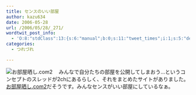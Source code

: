 ```yaml
---
title: センスのいい部屋
author: kazu634
date: 2006-05-28
url: /2006/05/28/_271/
wordtwit_post_info:
  - 'O:8:"stdClass":13:{s:6:"manual";b:0;s:11:"tweet_times";i:1;s:5:"delay";i:0;s:7:"enabled";i:1;s:10:"separation";s:2:"60";s:7:"version";s:3:"3.7";s:14:"tweet_template";b:0;s:6:"status";i:2;s:6:"result";a:0:{}s:13:"tweet_counter";i:2;s:13:"tweet_log_ids";a:1:{i:0;i:2383;}s:9:"hash_tags";a:0:{}s:8:"accounts";a:1:{i:0;s:7:"kazu634";}}'
categories:
  - つれづれ

---
```

<div class="section">
<p>
<a href="http://sarashiba.exblog.jp/" onclick="__gaTracker('send', 'event', 'outbound-article', 'http://sarashiba.exblog.jp/', '');" target="_blank"><img alt="お部屋晒し.com2" align="left" src="http://img.simpleapi.net/small/http://sarashiba.exblog.jp/" border="0" /></a>
</p></p> 
  
<p>
    　みんなで自分たちの部屋を公開してしまおう…というコンセプトのスレッドが2chにあるらしく、それをまとめたサイトがありました。<a href="http://sarashiba.exblog.jp/" onclick="__gaTracker('send', 'event', 'outbound-article', 'http://sarashiba.exblog.jp/', 'お部屋晒し.com2');" target="_blank">お部屋晒し.com2</a>だそうです。みんなセンスがいい部屋にしているなぁ。
</p>
</div>